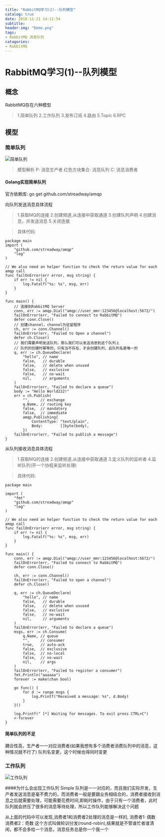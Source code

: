 ```yaml
---
title: "RabbitMQ学习(2)--队列模型"
catalog: true
date: 2018-11-21 14:11:54
subtitle: 
header-img: "Demo.png"
tags:
- RabbitMQ 消息队列
catagories:
- RabbitMQ
---
```


# RabbitMQ学习(1)--队列模型

## 概念
RabbitMQ存在六种模型
>1.简单队列
>2.工作队列
>3.发布订阅
>4.路由
>5.Topic
>6.RPC

## 模型
### 简单队列
![简单队列](简单队列.png)
>模型解析
P: 消息生产者
红色方块集合: 消息队列
C: 消息消费者

#### Golang实现简单队列

官方依赖库: go get github.com/streadway/amqp

向队列发送消息具体流程
>1.获取MQ的连接
>2.创建频道,从连接中获取通道
>3.创建队列声明
>4.创建消息，并发送消息
>5.关闭连接

>具体代码:
```
package main
import (
	"github.com/streadway/amqp"
	"log"
)

// We also need an helper function to check the return value for each amqp call
func failOnError(err error, msg string) {
	if err != nil {
		log.Fatalf("%s: %s", msg, err)
	}
}

func main() {
	// 连接到RabbitMQ Server
	conn, err := amqp.Dial("amqp://user_mmr:123456@localhost:5672/")
	failOnError(err, "Failed to connect to RabbitMQ")
	defer conn.Close()
	// 创建channel，channel为驻留程序
	ch, err := conn.Channel()
	failOnError(err, "Failed to Open a channel")
	defer ch.Close()
	// 我们需要声明发送队列，那么我们可以发送消息到这个队列上
	// 队列的创建时幂等的，只有当不存在，才会创建队列，且队列名是唯一的
	q, err := ch.QueueDeclare(
		"hello", // name
		false,   // durable
		false,   // delete when unused
		false,   // exclusive
		false,   // no-wait
		nil,     // arguments
	)
	failOnError(err, "Failed to declare a queue")
	body := "Hello World222!"
	err = ch.Publish(
		"",     // exchange
		q.Name, // routing key
		false,  // mandatory
		false,  // immediate
		amqp.Publishing{
			ContentType: "text/plain",
			Body:        []byte(body),
		})
	failOnError(err, "Failed to publish a message")
}
```


从队列接收消息具体流程
>1.获取MQ的连接
>2.创建频道,从连接中获取通道
>3.定义队列的监听者
>4.监听队列(开一个协程来监听处理)

>具体代码:
```
package main

import (
	"fmt"
	"github.com/streadway/amqp"
	"log"
)

// We also need an helper function to check the return value for each amqp call
func failOnError(err error, msg string) {
	if err != nil {
		log.Fatalf("%s: %s", msg, err)
	}
}

func main() {
	conn, err := amqp.Dial("amqp://user_mmr:123456@localhost:5672/")
	failOnError(err, "Failed to connect to RabbitMQ")
	defer conn.Close()

	ch, err := conn.Channel()
	failOnError(err, "Failed to open a channel")
	defer ch.Close()

	q, err := ch.QueueDeclare(
		"hello", // name
		false,   // durable
		false,   // delete when usused
		false,   // exclusive
		false,   // no-wait
		nil,     // arguments
	)
	failOnError(err, "Failed to declare a queue")
	msgs, err := ch.Consume(
		q.Name, // queue
		"",     // consumer
		true,   // auto-ack
		false,  // exclusive
		false,  // no-local
		false,  // no-wait
		nil,    // args
	)
	failOnError(err, "Failed to register a consumer")
	fmt.Println("aaaaaa")
	forever := make(chan bool)

	go func() {
		for d := range msgs {
			log.Printf("Received a message: %s", d.Body)
		}
	}()

	log.Printf(" [*] Waiting for messages. To exit press CTRL+C")
	<-forever
}

```

#### 简单队列的不足
耦合性高，生产者一一对应消费者(如果我想有多个消费者消费队列中的消息，这种情况就不行了)
队列名变更，这个时候也得同时变更

### 工作队列
![工作队列](工作队列.png)

####为什么会出现工作队列
Simple 队列是一一对应的，而且我们实际开发，生产者发送消息是毫不费力的，而消费者一般是要跟业务相结合的，消费者接收到消息之后就需要处理，可能需要花费时间,即耗时操作，由于只有一个消费者，此时队列就会挤压了很多的消息等待处理，所以工作队列能够解决这个问题

从上面的代码中可以发现,消费者1和消费者2处理的消息是一样的,
消费者1: 偶数
消费者2：奇数
这个方式叫做轮训分发(round-robin),结果就是不管谁忙者谁清闲，都不会多给一个消息，消息任务总是你一个我一个







